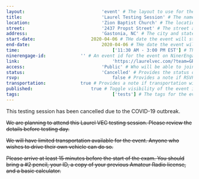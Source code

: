 ```yaml
---
layout:								'event' # The layout to use for the event page. This should never be changed.
title:								'Laurel Testing Session' # The name of the event.
location:							'Zion Baptist Church' # The location or building of the event.
street:								'2437 Propst Street' # The street address of the event.
address:							'Gastonia, NC' # The city and state of the event.
start-date:						2020-04-06 # THe date the event will start. YYYY-MM-DD.
end-date:							2020-04-06 # THe date the event will end. YYYY-MM-DD.
time:									['11:30 AM - 3:00 PM EST'] # The time range of the event. Does not include travel. An array of times for multi-day events.
ninerengage-id:				'' # An event id for the event on NinerEngage. Optional.
link:									'https://laurelvec.com/?team=GRC' # An external link to the event. Optional.
access:								'Public' # Who will be able to join us for the event. Values: 'Club', 'School', or 'Public'.
status:								'Cancelled' # Provides the status of the event. Values: 'Attending', 'Planned', 'Cancelled'.
rsvp:									false # Provides a note if RSVP via email is required.
transportation:				true # Provides a note if transportation will be provided.
published:						true # Toggle visibility of the event in feeds.
tags:									['tests'] # The tags for the event.
---
```



This testing session has been cancelled due to the COVID-19 outbreak.

<!--more-->

~~We are planning to attend this Laurel VEC testing session. Please review the details before testing day.~~

~~We will have limited transportation available for the event. Anyone who wishes to drive their own vehicle can do so.~~

~~Please arrive at least 15 minutes before the start of the exam. You should bring a #2 pencil, your ID, a copy of your previous Amateur Radio license, and a basic calculator.~~
